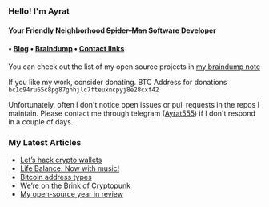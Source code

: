 <h3>Hello! I'm Ayrat<br></h3>

<h4> Your Friendly Neighborhood <strike>Spider-Man</strike> Software Developer <h4>

<h4> • <a href="https://www.badykov.com/">Blog</a> • <a href="https://braindump.badykov.com/">Braindump</a> • <a href="https://braindump.badykov.com/notes/20210901184335-my_resources_and_social_links/">Contact links</a></h4>

You can check out the list of my open source projects in <a href="https://braindump.badykov.com/notes/20210830181701-my_projects/">my braindump note</a>

If you like my work, consider donating. BTC Address for donations `bc1q94ru65c8pg87ghhjlc7fteuxncpyj8e28cxf42`

Unfortunately, often I don't notice open issues or pull requests in the repos I maintain. Please contact me through telegram (<a href="https://t.me/ayrat555">Ayrat555</a>) if I don't respond in a couple of days.
<h3>My Latest Articles</h3>

<!-- BLOG-POST-LIST:START -->
- [Let’s hack crypto wallets](https://www.badykov.com/common/hack/)
- [Life Balance. Now with music!](https://www.badykov.com/gamedev/life-balance-music/)
- [Bitcoin address types](https://www.badykov.com/bitcoin/bitcoin-addresses/)
- [We’re on the Brink of Cryptopunk](https://www.badykov.com/elixir/cryptopunk/)
- [My open-source year in review](https://www.badykov.com/common/oss-year/)
<!-- BLOG-POST-LIST:END -->
